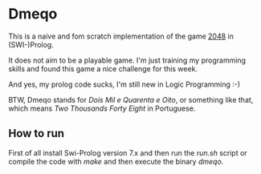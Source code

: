 # Dmeqo

This is a naive and fom scratch implementation of the game
<a href="https://gabrielecirulli.github.io/2048/">2048</a> in (SWI-)Prolog.

It does not aim to be a playable game. I'm just training my programming skills
and found this game a nice challenge for this week.

And yes, my prolog code sucks, I'm still new in Logic Programming :-)

BTW, Dmeqo stands for *Dois Mil e Quarenta e Oito*, or something like that, which
means *Two Thousands Forty Eight* in Portuguese.

## How to run

First of all install Swi-Prolog version 7.x and then run the *run.sh* script or
compile the code with *make* and then execute the binary *dmeqo*.

